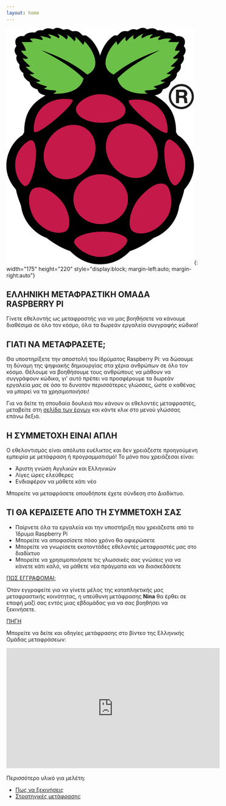```yaml
---
layout: home
---
```


![Raspberry Pi Logo](./post_images/raspberry-pi-logo.png "Raspberry Pi Logo"){: width="175" height="220" style="display:block; margin-left:auto; margin-right:auto"}

## ΕΛΛΗΝΙΚΗ ΜΕΤΑΦΡΑΣΤΙΚΗ ΟΜΑΔΑ RASPBERRY PI

Γίνετε εθελοντής ως μεταφραστής για να μας βοηθήσετε να κάνουμε διαθέσιμα σε όλο τον κόσμο, όλα τα δωρεάν εργαλεία συγγραφής κώδικα!

## ΓΙΑΤΙ ΝΑ ΜΕΤΑΦΡΑΣΕΤΕ;

Θα υποστηρίξετε την αποστολή του Ιδρύματος Raspberry Pi: να δώσουμε τη δύναμη της ψηφιακής δημιουργίας στα χέρια ανθρώπων σε όλο τον κόσμο. Θέλουμε να βοηθήσουμε τους ανθρώπους να μάθουν να συγγράφουν κώδικα, γι' αυτό πρέπει να προσφέρουμε τα δωρεάν εργαλεία μας σε όσο το δυνατόν περισσότερες γλώσσες, ώστε ο καθένας να μπορεί να τα χρησιμοποιήσει!

Για να δείτε τη σπουδαία δουλειά που κάνουν οι εθελοντές μεταφραστές, μεταβείτε στη [σελίδα των έργων](https://projects.raspberrypi.org/en/) και κάντε κλικ στο μενού γλώσσας επάνω δεξιά.

## Η ΣΥΜΜΕΤΟΧΗ ΕΙΝΑΙ ΑΠΛΗ

Ο εθελοντισμός είναι απόλυτα ευέλικτος και δεν χρειάζεστε προηγούμενη εμπειρία με μετάφραση ή προγραμματισμό! Το μόνο που χρειάζεσαι είναι:

* Άριστη γνώση Αγγλικών και Ελληνικών  
* Λίγες ώρες ελεύθερες  
* Ενδιαφέρον να μάθετε κάτι νέο  

Μπορείτε να μεταφράσετε οπουδήποτε έχετε σύνδεση στο Διαδίκτυο.

## ΤΙ ΘΑ ΚΕΡΔΙΣΕΤΕ ΑΠΟ ΤΗ ΣΥΜΜΕΤΟΧΗ ΣΑΣ

* Παίρνετε όλα τα εργαλεία και την υποστήριξη που χρειάζεστε από το Ίδρυμα Raspberry Pi  
* Μπορείτε να αποφασίσετε πόσο χρόνο θα αφιερώσετε  
* Μπορείτε να γνωρίσετε εκατοντάδες εθελοντές μεταφραστές μας στο διαδίκτυο  
* Μπορείτε να χρησιμοποιήσετε τις γλωσσικές σας γνώσεις για να κάνετε κάτι καλό, να μάθετε νέα πράγματα και να διασκεδάσετε  

[ΠΩΣ ΕΓΓΡΑΦΟΜΑΙ;](http://rpf.io/translate)

Όταν εγγραφείτε για να γίνετε μέλος της καταπληκτικής μας μεταφραστικής κοινότητας, η υπεύθυνη μετάφρασης **Nina** θα έρθει σε επαφή μαζί σας εντός μιας εβδομάδας για να σας βοηθήσει να ξεκινήσετε.

[ΠΗΓΗ](https://www.raspberrypi.org/translate/)

Μπορείτε να δείτε και οδηγίες μετάφρασης στο βίντεο της Ελληνικής Ομάδας μεταφράσεων:  
<iframe width="560" height="315" src="https://www.youtube.com/embed/6hNkU4KtM5s" title="YouTube video player" frameborder="0" allow="accelerometer; autoplay; clipboard-write; encrypted-media; gyroscope; picture-in-picture" allowfullscreen></iframe>

Περισσότερο υλικό για μελέτη:  
* [Πως να ξεκινήσεις](https://raspberrypitranslation.atlassian.net/jira/dashboards/10000)  
* [Στρατηγικές μετάφρασης](https://raspberrypitranslation.atlassian.net/jira/dashboards/10142)
